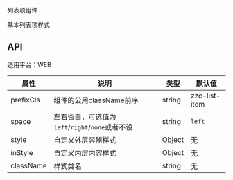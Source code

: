 列表项组件

基本列表项样式

## API

适用平台：WEB

属性 | 说明 | 类型 | 默认值
|----|-----|------|------|
| prefixCls | 组件的公用className前序 | string  | zzc-list-item |
| space    | 左右留白，可选值为`left`/`right`/`none`或者不设  |   string   |   `left`  |
| style    | 自定义外层容器样式 |   Object  | 无 |
| inStyle    | 自定义内层内容样式 |   Object  | 无 |
| className  |  样式类名 | string | 无 |
